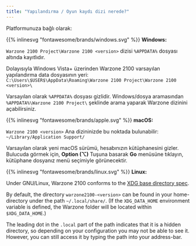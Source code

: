 ```yaml
---
title: "Yapılandırma / Oyun kaydı dizi nerede?"
---
```


Platformunuza bağlı olarak:

{{% inlinesvg "fontawesome/brands/windows.svg" %}} **Windows:**

`Warzone 2100 Project\Warzone 2100 <version>` dizisi `%APPDATA%` dosyası altında kayıtlıdır.

Dolayısıyla Windows Vista+ üzerinden Warzone 2100 varsayılan yapılandırma data dosyasının yeri: `C:\Users\$USER$\AppData\Roaming\Warzone 2100 Project\Warzone 2100 <version>\`

Varsayılan olarak `%APPDATA%` dosyası gizlidir. Windows/dosya aramasından `%APPDATA%\Warzone 2100 Project\` şeklinde arama yaparak Warzone dizinini açabilirsiniz.

{{% inlinesvg "fontawesome/brands/apple.svg" %}} **macOS:**

`Warzone 2100 <version>` Ana dizininizde bu noktada bulunabilir: `~/Library/Application Support/`

Varsayılan olarak yeni macOS sürümü, hesabınızın kütüphanesini gizler. Bulucuda görmek için, **Option (⌥)** Tuşuna basarak **Go** menüsüne tıklayın, kütüphane dosyanız menü seçimiyle görünecektir.

{{% inlinesvg "fontawesome/brands/linux.svg" %}} **Linux:**

Under GNU/Linux, Warzone 2100 conforms to the [XDG base directory spec](https://standards.freedesktop.org/basedir-spec/basedir-spec-latest.html).

By default, the directory `warzone2100-<version>` can be found in your home-directory under the path `~/.local/share/`. (If the `XDG_DATA_HOME` environment variable is defined, the Warzone folder will be located within `$XDG_DATA_HOME`.)

The leading dot in the `.local` part of the path indicates that it is a hidden directory, so depending on your configuration you may not be able to see it. However, you can still access it by typing the path into your address-bar.
